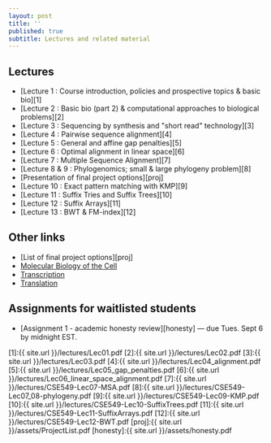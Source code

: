 ```yaml
---
layout: post
title: ''
published: true
subtitle: Lectures and related material
---
```

## Lectures

 * [Lecture 1 : Course introduction, policies and prospective topics & basic bio][1]
 * [Lecture 2 : Basic bio (part 2) & computational approaches to biological problems][2]
 * [Lecture 3 : Sequencing by synthesis and "short read" technology][3]
 * [Lecture 4 : Pairwise sequence alignment][4]
 * [Lecture 5 : General and affine gap penalties][5]
 * [Lecture 6 : Optimal alignment in linear space][6]
 * [Lecture 7 : Multiple Sequence Alignment][7]
 * [Lecture 8 & 9 : Phylogenomics; small & large phylogeny problem][8]
 * [Presentation of final project options][proj]
 * [Lecture 10 : Exact pattern matching with KMP][9]
 * [Lecture 11 : Suffix Tries and Suffix Trees][10]
 * [Lecture 12 : Suffix Arrays][11]
 * [Lecture 13 : BWT & FM-index][12]
 
## Other links
 * [List of final project options][proj]
 * [Molecular Biology of the Cell](http://osp.mans.edu.eg/tmahdy/surgeons/ebooks/Books/Alberts%20-%20Molecular%20Biology%20of%20the%20Cell.pdf)
 * [Transcription](https://www.dnalc.org/resources/3d/12-transcription-basic.html)
 * [Translation](https://www.dnalc.org/resources/3d/15-translation-basic.html)

## Assignments for waitlisted students
 * [Assignment 1 - academic honesty review][honesty] — due Tues. Sept 6 by midnight EST.

[1]:{{ site.url }}/lectures/Lec01.pdf
[2]:{{ site.url }}/lectures/Lec02.pdf
[3]:{{ site.url }}/lectures/Lec03.pdf
[4]:{{ site.url }}/lectures/Lec04_alignment.pdf
[5]:{{ site.url }}/lectures/Lec05_gap_penalties.pdf
[6]:{{ site.url }}/lectures/Lec06_linear_space_alignment.pdf
[7]:{{ site.url }}/lectures/CSE549-Lec07-MSA.pdf
[8]:{{ site.url }}/lectures/CSE549-Lec07_08-phylogeny.pdf
[9]:{{ site.url }}/lectures/CSE549-Lec09-KMP.pdf
[10]:{{ site.url }}/lectures/CSE549-Lec10-SuffixTrees.pdf
[11]:{{ site.url }}/lectures/CSE549-Lec11-SuffixArrays.pdf
[12]:{{ site.url }}/lectures/CSE549-Lec12-BWT.pdf
[proj]:{{ site.url }}/assets/ProjectList.pdf
[honesty]:{{ site.url }}/assets/honesty.pdf
